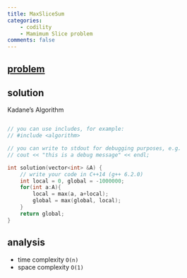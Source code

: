 ```yaml
---
title: MaxSliceSum
categories: 
    - codility
    - Mamimum Slice problem
comments: false
---
```


## [problem](https://app.codility.com/programmers/lessons/9-maximum_slice_problem/max_slice_sum/)

## solution

Kadane’s Algorithm

```c++

// you can use includes, for example:
// #include <algorithm>

// you can write to stdout for debugging purposes, e.g.
// cout << "this is a debug message" << endl;

int solution(vector<int> &A) {
    // write your code in C++14 (g++ 6.2.0)
    int local = 0, global = -1000000;
    for(int a:A){
        local = max(a, a+local);
        global = max(global, local);
    }
    return global;
}
```


## analysis
- time complexity `O(n)`
- space complexity `O(1)`


